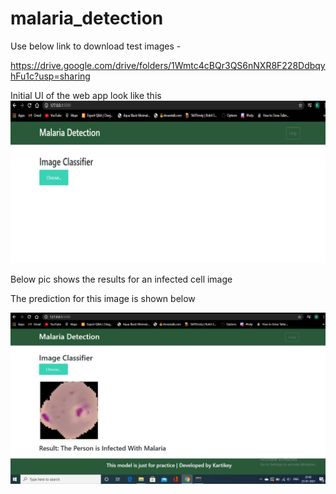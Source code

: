 # malaria_detection


Use below link to download test images -

https://drive.google.com/drive/folders/1Wmtc4cBQr3QS6nNXR8F228DdbqyhFu1c?usp=sharing


Initial UI of the web app look like this 
![](project2/images/1.png)



Below pic shows the results for an infected cell image




The prediction for this image is shown below


![](project2/images/5.png)

